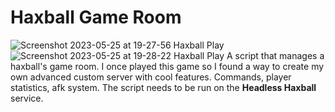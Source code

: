 # Haxball Game Room
![Screenshot 2023-05-25 at 19-27-56 Haxball Play](https://github.com/wnukiewiczofficial/haxballserver/assets/129292099/a35f78c3-8d49-4623-b5d8-5a29485c6fe8)
![Screenshot 2023-05-25 at 19-28-22 Haxball Play](https://github.com/wnukiewiczofficial/haxballserver/assets/129292099/6bd7e8c5-7d3a-43ef-92e2-3e6fb76acbaf)
A script that manages a haxball's game room. I once played this game so I found a way to create my own advanced custom server with cool features. Commands, player statistics, afk system. The script needs to be run on the **Headless Haxball** service.

